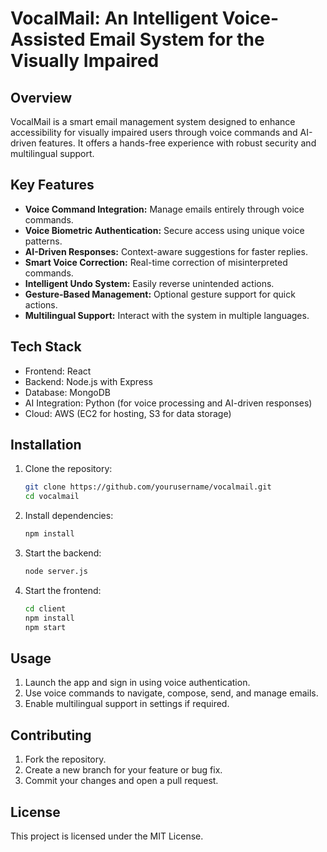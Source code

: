 # VocalMail: An Intelligent Voice-Assisted Email System for the Visually Impaired

## Overview
VocalMail is a smart email management system designed to enhance accessibility for visually impaired users through voice commands and AI-driven features. It offers a hands-free experience with robust security and multilingual support.

## Key Features
- **Voice Command Integration:** Manage emails entirely through voice commands.
- **Voice Biometric Authentication:** Secure access using unique voice patterns.
- **AI-Driven Responses:** Context-aware suggestions for faster replies.
- **Smart Voice Correction:** Real-time correction of misinterpreted commands.
- **Intelligent Undo System:** Easily reverse unintended actions.
- **Gesture-Based Management:** Optional gesture support for quick actions.
- **Multilingual Support:** Interact with the system in multiple languages.

## Tech Stack
- Frontend: React
- Backend: Node.js with Express
- Database: MongoDB
- AI Integration: Python (for voice processing and AI-driven responses)
- Cloud: AWS (EC2 for hosting, S3 for data storage)

## Installation
1. Clone the repository:
   ```bash
   git clone https://github.com/yourusername/vocalmail.git
   cd vocalmail
   ```
2. Install dependencies:
   ```bash
   npm install
   ```
3. Start the backend:
   ```bash
   node server.js
   ```
4. Start the frontend:
   ```bash
   cd client
   npm install
   npm start
   ```

## Usage
1. Launch the app and sign in using voice authentication.
2. Use voice commands to navigate, compose, send, and manage emails.
3. Enable multilingual support in settings if required.

## Contributing
1. Fork the repository.
2. Create a new branch for your feature or bug fix.
3. Commit your changes and open a pull request.

## License
This project is licensed under the MIT License.




